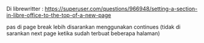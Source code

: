 Di librewritter :
https://superuser.com/questions/966948/setting-a-section-in-libre-office-to-the-top-of-a-new-page

pas di page break lebih disarankan menggunakan continues (tidak di sarankan next page ketika sudah terbuat beberapa halaman)
